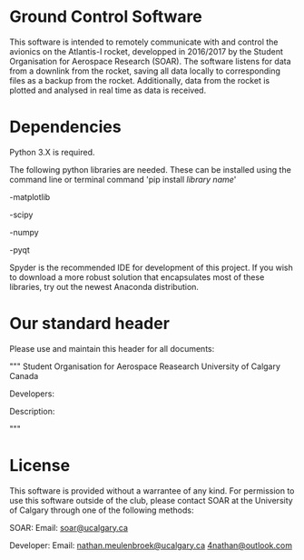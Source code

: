 # Ground Control Software

This software is intended to remotely communicate with and control the 
avionics on the Atlantis-I rocket, developped in 2016/2017 by the Student
Organisation for Aerospace Research (SOAR). The software listens for data from
a downlink from the rocket, saving all data locally to corresponding files as
a backup from the rocket. Additionally, data from the rocket is plotted and 
analysed in real time as data is received.

# Dependencies

Python 3.X is required.

The following python libraries are needed. These can be installed using the command line or terminal command 'pip install *library name*'

-matplotlib

-scipy

-numpy

-pyqt

Spyder is the recommended IDE for development of this project. If you wish to download a more robust solution that encapsulates most of these libraries, try out the newest Anaconda distribution.

# Our standard header

Please use and maintain this header for all documents:

"""
Student Organisation for Aerospace Reasearch
University of Calgary
Canada

Developers:

Description:

"""

# License

This software is provided without a warrantee of any kind. For permission
to use this software outside of the club, please contact SOAR at the University
of Calgary through one of the following methods:

SOAR:
    Email: soar@ucalgary.ca
    
Developer:
    Email: nathan.meulenbroek@ucalgary.ca
           4nathan@outlook.com
